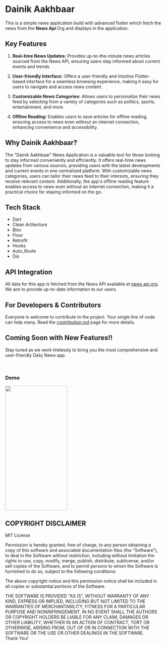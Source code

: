 # Dainik Aakhbaar 

This is a simple news application build with advanced flutter which fetch the news from the <b> News Api </b> Org and displays in the application.

## Key Features

1. **Real-time News Updates:** Provides up-to-the-minute news articles sourced from the News API, ensuring users stay informed about current events and trends.

2. **User-friendly Interface:** Offers a user-friendly and intuitive Flutter-based interface for a seamless browsing experience, making it easy for users to navigate and access news content.

3. **Customizable News Categories:** Allows users to personalize their news feed by selecting from a variety of categories such as politics, sports, entertainment, and more.

4. **Offline Reading:** Enables users to save articles for offline reading, ensuring access to news even without an internet connection, enhancing convenience and accessibility.

## Why Dainik Aakhbaar?

The "Dainik Aakhbaar" News Application is a valuable tool for those looking to stay informed conveniently and efficiently. It offers real-time news updates from various sources, providing users with the latest developments and current events in one centralized platform. With customizable news categories, users can tailor their news feed to their interests, ensuring they receive relevant content. Additionally, the app's offline reading feature enables access to news even without an internet connection, making it a practical choice for staying informed on the go.

## Tech Stack

- Dart
- Clean Artitecture
- Bloc
- Floor
- Retrofit
- Hooks
- Auto_Route
- Dio

## API Integration

All data for this app is fetched from the News API available at [news api org](https://newsapi.org/). We aim to provide up-to-date information to our users.

## For Developers & Contributors

Everyone is welcome to contribute to the project. Your single line of code can help many. Read the [contribution.md](https://github.com/Rohit-554/NewsAppFlutterCleanArtitecture/blob/master/CONTRIBUTION.md) page for more details.

## Coming Soon with New Features!!

Stay tuned as we work tirelessly to bring you the most comprehensive and user-friendly Daily News app.

<br>
<h3> Demo </h3>
<img src = "https://github.com/Rohit-554/NewsAppFlutterCleanArtitecture/assets/48874687/57a6647c-45cb-406f-9c52-70981fe1ffda" width = 200, height = "400">
<br>

## COPYRIGHT DISCLAIMER

MIT License

Permission is hereby granted, free of charge, to any person obtaining a copy
of this software and associated documentation files (the "Software"), to deal
in the Software without restriction, including without limitation the rights
to use, copy, modify, merge, publish, distribute, sublicense, and/or sell
copies of the Software, and to permit persons to whom the Software is
furnished to do so, subject to the following conditions:

The above copyright notice and this permission notice shall be included in all
copies or substantial portions of the Software.

THE SOFTWARE IS PROVIDED "AS IS", WITHOUT WARRANTY OF ANY KIND, EXPRESS OR
IMPLIED, INCLUDING BUT NOT LIMITED TO THE WARRANTIES OF MERCHANTABILITY,
FITNESS FOR A PARTICULAR PURPOSE AND NONINFRINGEMENT. IN NO EVENT SHALL THE
AUTHORS OR COPYRIGHT HOLDERS BE LIABLE FOR ANY CLAIM, DAMAGES OR OTHER
LIABILITY, WHETHER IN AN ACTION OF CONTRACT, TORT OR OTHERWISE, ARISING FROM,
OUT OF OR IN CONNECTION WITH THE SOFTWARE OR THE USE OR OTHER DEALINGS IN THE
SOFTWARE.
<br>
Thank You!
</br>









